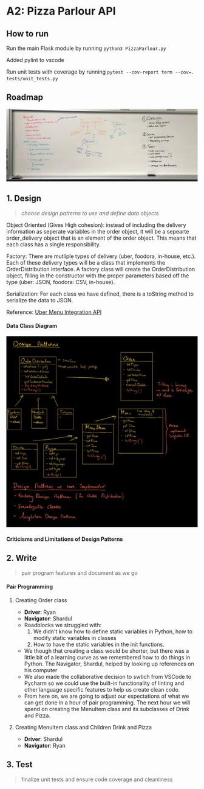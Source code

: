 # A2: Pizza Parlour API


## How to run

Run the main Flask module by running `python3 PizzaParlour.py`

Added pylint to vscode

Run unit tests with coverage by running `pytest --cov-report term --cov=. tests/unit_tests.py`

## Roadmap
![A2_Roadmap](a2_roadmap.jpg)

## 1. Design
> _choose design patterns to use and define data objects_

Object Oriented (Gives High cohesion): instead of including the delivery information as seperate variables in the order object, it will be a sepearte order_delivery object that is an element of the order object. This means that each class has a single responsibility. 

Factory: There are mutliple types of delivery (uber, foodora, in-house, etc.). Each of these delivery types will be a class that implements the OrderDistribution interface. A factory class will create the OrderDistribution object, filling in the constructor with the proper parameters based off the type (uber: JSON, foodora: CSV, in-house). 

Serialization: For each class we have defined, there is a toString method to serialize the data to JSON. 

Reference: [Uber Menu Integration API](https://developer.uber.com/docs/eats/guides/menu_integration)

#### Data Class Diagram
![Design Patterns](DesignPatterns.jpg)

#### Criticisms and Limitations of Design Patterns

## 2. Write
> pair program features and document as we go

#### Pair Programming
1. Creating Order class
    - **Driver**: Ryan 
    - **Navigator**: Shardul
    - Roadblocks we struggled with: 
        1. We didn't know how to define static variables in Python, how to modify static variables in classes
        2. How to have the static variables in the init functions.
    - We though that creating a class would be shorter, but there was a little bit of a learning curve as we remembered how to do things in Python. The Navigator, Shardul, helped by looking up references on his computer
    - We also made the collaborative decision to swtich from VSCode to Pycharm so we could use the built-in functionality of linting and other language specific features to help us create clean code. 
    - From here on, we are going to adjust our expectations of what we can get done in a hour of pair programming. The next hour we will spend on creating the MenuItem class and its subclasses of Drink and Pizza. 

2. Creating MenuItem class and Children Drink and Pizza
    - **Driver**: Shardul
    - **Navigator**: Ryan 

## 3. Test
> finalize unit tests and ensure code coverage and cleanliness
